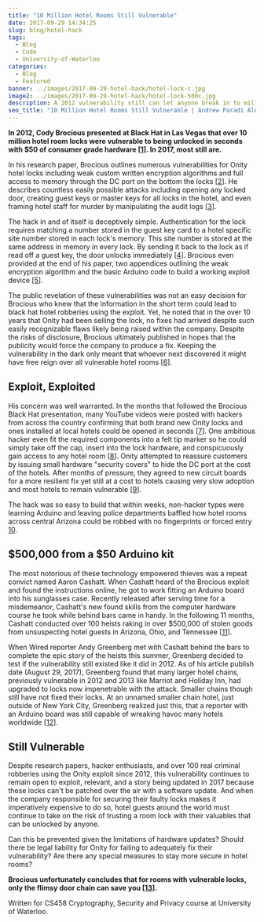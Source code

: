 ```yaml
---
title: "10 Million Hotel Rooms Still Vulnerable"
date: 2017-09-29 14:34:25
slug: blog/hotel-hack
tags:
  - Blog
  - Code
  - University-of-Waterloo
categories:
  - Blog
  - Featured
banner: ../images/2017-09-29-hotel-hack/hotel-lock-c.jpg
image2: ../images/2017-09-29-hotel-hack/hotel-lock-500c.jpg
description: A 2012 vulnerability still can let anyone break in to millions of hotel rooms.
seo_title: "10 Million Hotel Rooms Still Vulnerable | Andrew Paradi Alexander"
---
```


**In 2012, Cody Brocious presented at Black Hat in Las Vegas that over 10 million hotel room locks were vulnerable to being unlocked in seconds with \$50 of consumer grade hardware [[1](https://www.wired.com/2017/08/the-hotel-hacker/)]. In 2017, most still are.**

In his research paper, Brocious outlines numerous vulnerabilities for Onity hotel locks including weak custom written encryption algorithms and full access to memory through the DC port on the bottom the locks [[2](https://www.forbes.com/sites/andygreenberg/2012/07/23/hacker-will-expose-potential-security-flaw-in-more-than-four-million-hotel-room-keycard-locks/#7d283a68eb85)]. He describes countless easily possible attacks including opening any locked door, creating guest keys or master keys for all locks in the hotel, and even framing hotel staff for murder by manipulating the audit logs [[3](http://demoseen.com/bhpaper.html)].

The hack in and of itself is deceptively simple. Authentication for the lock requires matching a number stored in the guest key card to a hotel specific site number stored in each lock's memory. This site number is stored at the same address in memory in every lock. By sending it back to the lock as if read off a guest key, the door unlocks immediately [[4](http://www.extremetech.com/computing/133448-black-hat-hacker-gains-access-to-4-million-hotel-rooms-with-arduino-microcontroller)]. Brocious even provided at the end of his paper, two appendices outlining the weak encryption algorithm and the basic Arduino code to build a working exploit device [[5](http://demoseen.com/bhpaper.html)].

The public revelation of these vulnerabilities was not an easy decision for Brocious who knew that the information in the short term could lead to black hat hotel robberies using the exploit. Yet, he noted that in the over 10 years that Onity had been selling the lock, no fixes had arrived despite such easily recognizable flaws likely being raised within the company. Despite the risks of disclosure, Brocious ultimately published in hopes that the publicity would force the company to produce a fix. Keeping the vulnerability in the dark only meant that whoever next discovered it might have free reign over all vulnerable hotel rooms [[6](http://demoseen.com/bhpaper.html)].

## Exploit, Exploited

His concern was well warranted. In the months that followed the Brocious Black Hat presentation, many YouTube videos were posted with hackers from across the country confirming that both brand new Onity locks and ones installed at local hotels could be opened in seconds [[7](https://www.forbes.com/sites/andygreenberg/2012/08/28/videos-show-hackers-reproducing-and-refining-hotel-lock-trick-that-opens-millions-of-rooms/#35c0c52a5a5a)]. One ambitious hacker even fit the required components into a felt tip marker so he could simply take off the cap, insert into the lock hardware, and conspicuously gain access to any hotel room [[8](https://www.forbes.com/sites/andygreenberg/2012/10/02/hackers-crack-hotel-room-locks-with-a-tool-disguised-as-a-dry-erase-marker/#1001fcb37d5a)]. Onity attempted to reassure customers by issuing small hardware "security covers" to hide the DC port at the cost of the hotels. After months of pressure, they agreed to new circuit boards for a more resilient fix yet still at a cost to hotels causing very slow adoption and most hotels to remain vulnerable [[9](https://arstechnica.com/information-technology/2012/12/fix-for-hotels-electronic-door-lock-hack-slow-to-roll-out/)].

The hack was so easy to build that within weeks, non-hacker types were learning Arduino and leaving police departments baffled how hotel rooms across central Arizona could be robbed with no fingerprints or forced entry [10](https://www.wired.com/2017/08/the-hotel-hacker/).

## $500,000 from a $50 Arduino kit

The most notorious of these technology empowered thieves was a repeat convict named Aaron Cashatt. When Cashatt heard of the Brocious exploit and found the instructions online, he got to work fitting an Arduino board into his sunglasses case. Recently released after serving time for a misdemeanor, Cashatt's new found skills from the computer hardware course he took while behind bars came in handy. In the following 11 months, Cashatt conducted over 100 heists raking in over \$500,000 of stolen goods from unsuspecting hotel guests in Arizona, Ohio, and Tennessee [[11](https://www.wired.com/2017/08/the-hotel-hacker/)].

When Wired reporter Andy Greenberg met with Cashatt behind the bars to complete the epic story of the heists this summer, Greenberg decided to test if the vulnerability still existed like it did in 2012. As of his article publish date (August 29, 2017), Greenberg found that many larger hotel chains, previously vulnerable in 2012 and 2013 like Marriot and Holiday Inn, had upgraded to locks now impenetrable with the attack. Smaller chains though still have not fixed their locks. At an unnamed smaller chain hotel, just outside of New York City, Greenberg realized just this, that a reporter with an Arduino board was still capable of wreaking havoc many hotels worldwide [[12](https://www.wired.com/2017/08/the-hotel-hacker/)].

## Still Vulnerable

Despite research papers, hacker enthusiasts, and over 100 real criminal robberies using the Onity exploit since 2012, this vulnerability continues to remain open to exploit, relevant, and a story being updated in 2017 because these locks can't be patched over the air with a software update. And when the company responsible for securing their faulty locks makes it imperatively expensive to do so, hotel guests around the world must continue to take on the risk of trusting a room lock with their valuables that can be unlocked by anyone.

Can this be prevented given the limitations of hardware updates? Should there be legal liability for Onity for failing to adequately fix their vulnerability? Are there any special measures to stay more secure in hotel rooms?

**Brocious unfortunately concludes that for rooms with vulnerable locks, only the flimsy door chain can save you [[13](http://www.extremetech.com/computing/133448-black-hat-hacker-gains-access-to-4-million-hotel-rooms-with-arduino-microcontroller)].**

Written for CS458 Cryptography, Security and Privacy course at University of Waterloo.
